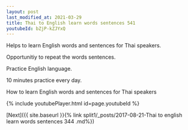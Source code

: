 ```yaml
---
layout: post
last_modified_at: 2021-03-29
title: Thai to English learn words sentences 541 
youtubeId: bZjP-kZJYxQ
---
```

 
 
Helps to learn English words and sentences for Thai speakers.

Opportunitiy to repeat the words sentences. 

Practice English language. 
 
10 minutes practice every day. 
 
How to learn English words and sentences for Thai speakers 
 
{% include youtubePlayer.html id=page.youtubeId %}
 
 
[Next]({{ site.baseurl }}{% link  split1/_posts/2017-08-21-Thai to english learn words sentences 344 .md%})
 
